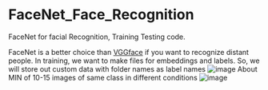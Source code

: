 # FaceNet_Face_Recognition
FaceNet for facial Recognition, Training Testing code.

FaceNet is a better choice than [VGGface](https://github.com/zetro-malik/VGG_Face_Recognition) if you want to recognize distant people.
In training, we want to make files for embeddings and labels. So, we will store out custom data with folder names as label names 
![image](https://user-images.githubusercontent.com/110400185/237055785-f76fa500-e56d-456e-9dbc-8639fd5a7256.png=250x250)
About MIN of 10-15 images of same class in different conditions
![image](https://user-images.githubusercontent.com/110400185/237055894-c385b64a-f610-42f1-8339-f49c48e223bc.png=250x250)


